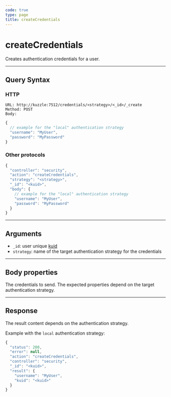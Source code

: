 ```yaml
---
code: true
type: page
title: createCredentials
---
```


# createCredentials



Creates authentication credentials for a user.

---

## Query Syntax

### HTTP

```http
URL: http://kuzzle:7512/credentials/<strategy>/<_id>/_create
Method: POST
Body:
```

```js
{
  // example for the "local" authentication strategy
  "username": "MyUser",
  "password": "MyPassword"
}
```

### Other protocols

```js
{
  "controller": "security",
  "action": "createCredentials",
  "strategy": "<strategy>",
  "_id": "<kuid>",
  "body": {
    // example for the "local" authentication strategy
    "username": "MyUser",
    "password": "MyPassword"
  }
}
```

---

## Arguments

- `_id`: user unique [kuid](/core/2/guides/essentials/user-authentication#kuzzle-user-identifier-kuid)
- `strategy`: name of the target authentication strategy for the credentials

---

## Body properties

The credentials to send. The expected properties depend on the target authentication strategy.

---

## Response

The result content depends on the authentication strategy.

Example with the `local` authentication strategy:

```js
{
  "status": 200,
  "error": null,
  "action": "createCredentials",
  "controller": "security",
  "_id": "<kuid>",
  "result": {
    "username": "MyUser",
    "kuid": "<kuid>"
  }
}
```
